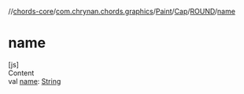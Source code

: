 //[chords-core](../../../../../index.md)/[com.chrynan.chords.graphics](../../../index.md)/[Paint](../../index.md)/[Cap](../index.md)/[ROUND](index.md)/[name](name.md)



# name  
[js]  
Content  
val [name](name.md): [String](https://kotlinlang.org/api/latest/jvm/stdlib/kotlin/-string/index.html)  



